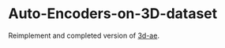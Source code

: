 # Auto-Encoders-on-3D-dataset
Reimplement and completed version of [3d-ae](https://github.com/ElectronicElephant/3d-ae).

